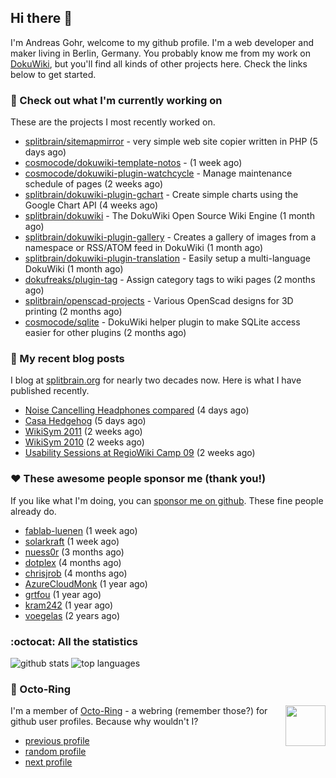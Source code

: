 ## Hi there :wave:

I'm Andreas Gohr, welcome to my github profile. I'm a web developer and maker living in Berlin, Germany. You probably know me from my work on [DokuWiki](https://github.com/splitbrain/dokuwiki), but you'll find all kinds of other projects here. Check the links below to get started.

### :hammer: Check out what I'm currently working on

These are the projects I most recently worked on.


- [splitbrain/sitemapmirror](https://github.com/splitbrain/sitemapmirror) - very simple web site copier written in PHP (5 days ago)
- [cosmocode/dokuwiki-template-notos](https://github.com/cosmocode/dokuwiki-template-notos) -  (1 week ago)
- [cosmocode/dokuwiki-plugin-watchcycle](https://github.com/cosmocode/dokuwiki-plugin-watchcycle) - Manage maintenance schedule of pages (2 weeks ago)
- [splitbrain/dokuwiki-plugin-gchart](https://github.com/splitbrain/dokuwiki-plugin-gchart) - Create simple charts using the Google Chart API (4 weeks ago)
- [splitbrain/dokuwiki](https://github.com/splitbrain/dokuwiki) - The DokuWiki Open Source Wiki Engine (1 month ago)
- [splitbrain/dokuwiki-plugin-gallery](https://github.com/splitbrain/dokuwiki-plugin-gallery) - Creates a gallery of images from a namespace or RSS/ATOM feed in DokuWiki (1 month ago)
- [splitbrain/dokuwiki-plugin-translation](https://github.com/splitbrain/dokuwiki-plugin-translation) - Easily setup a multi-language DokuWiki (1 month ago)
- [dokufreaks/plugin-tag](https://github.com/dokufreaks/plugin-tag) - Assign category tags to wiki pages (2 months ago)
- [splitbrain/openscad-projects](https://github.com/splitbrain/openscad-projects) - Various OpenScad designs for 3D printing (2 months ago)
- [cosmocode/sqlite](https://github.com/cosmocode/sqlite) - DokuWiki helper plugin to make SQLite access easier for other plugins (2 months ago)

### :scroll: My recent blog posts

I blog at [splitbrain.org](https://www.splitbrain.org) for nearly two decades now. Here is what I have published recently.


- [Noise Cancelling Headphones compared](https://www.splitbrain.org/blog/2021-10/15-noise_cancelling_headphones_compared) (4 days ago)
- [Casa Hedgehog](https://www.splitbrain.org/blog/2021-10/14-casa_hedgehog) (5 days ago)
- [WikiSym 2011](https://www.splitbrain.org/blog/2011-10/10-wikisym-2011) (2 weeks ago)
- [WikiSym 2010](https://www.splitbrain.org/blog/2010-07/13-wikisym-2010) (2 weeks ago)
- [Usability Sessions at RegioWiki Camp 09](https://www.splitbrain.org/blog/2009-09/30-usability-sessions-at-regiowiki-camp-09) (2 weeks ago)

### :hearts:️ These awesome people sponsor me (thank you!)

If you like what I'm doing, you can [sponsor me on github](https://github.com/sponsors/splitbrain). These fine people already do.


- [fablab-luenen](https://github.com/fablab-luenen) (1 week ago)
- [solarkraft](https://github.com/solarkraft) (1 week ago)
- [nuess0r](https://github.com/nuess0r) (3 months ago)
- [dotplex](https://github.com/dotplex) (4 months ago)
- [chrisjrob](https://github.com/chrisjrob) (4 months ago)
- [AzureCloudMonk](https://github.com/AzureCloudMonk) (1 year ago)
- [grtfou](https://github.com/grtfou) (1 year ago)
- [kram242](https://github.com/kram242) (1 year ago)
- [voegelas](https://github.com/voegelas) (2 years ago)

### :octocat: All the statistics

 ![github stats](https://github-readme-stats.vercel.app/api?username=splitbrain&show_icons=true&hide_title=true)
![top languages](https://github-readme-stats.vercel.app/api/top-langs/?username=splitbrain&layout=compact)


### :octopus: Octo-Ring

<img width="64" height="65" src="https://octo-ring.com/static/img/octo.png" align="right" alt="">

I'm a member of [Octo-Ring](https://octo-ring.com/) - a webring (remember those?) for github user profiles. Because why wouldn't I? 

* [previous profile](https://octo-ring.com/p/splitbrain/prev)
* [random profile](https://octo-ring.com/p/splitbrain/random)
* [next profile](https://octo-ring.com/p/splitbrain/next)

